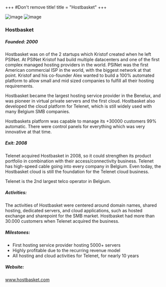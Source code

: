 +++
#Don't remove title!
title = "Hostbasket"
+++

![image](img/logo-hostbasket.png)
![image](img/logo-telenet.png)
### Hostbasket

##### Founded: 2000

Hostbasket was on of the 2 startups which Kristof created when he left PSINet. At PSINet Kristof had build multiple datacenters and one of the first complex managed hosting providers in the world.
PSINet was the first American commercial ISP in the world, with the biggest network at that point.
Kristof and his co-founder Alex wanted to build a 100% automated platform to allow small and mid sized companies to fulfill all their hosting requirements.

Hostbasket became the largest hosting service provider in the Benelux, and was pioneer in virtual private servers and the first cloud. Hostbasket also developed the cloud platform for Telenet, which is still widely used with many Belgium SMB companies.

Hostbaskets platform was capable to manage its +30000 customers 99% automatic. There were control panels for everything which was very innovative at that time.

##### Exit: 2008

Telenet acquired Hostbasket in 2008, so it could strengthen its product portfolio in combination with their access/connectivity business. Telenet has high-speed cable going into every company in Belgium. Even today, the Hostbasket cloud is still the foundation for the Telenet cloud business.

Telenet is the 2nd largest telco operator in Belgium.

##### Activities:

The activities of Hostbasket were centered around domain names, shared hosting, dedicated servers, and cloud applications, such as hosted exchange and sharepoint for the SMB market. Hostbasket had more than 30.000 customers when Telenet acquired the business.

##### Milestones:

* First hosting service provider hosting 5000+ servers
* Highly profitable due to the recurring revenue model
* All hosting and cloud activities for Telenet, for nearly 10 years

##### Website:

<a href="http://www.hostbasket.com" target="_blank">www.hostbasket.com</a>

